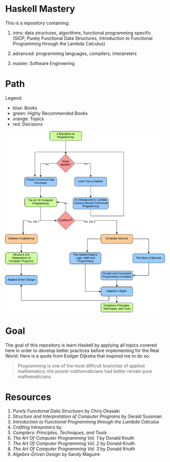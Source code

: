 # Haskell Mastery
This is a repository containing:
1. intro: data structures, algorithms, functional programming specific (SICP,
   Purely Functional Data Structures, Introduction to Functional Programming
   through the Lambda Calculus)

2. advanced: programming languages, compilers, interpreters 

3. master: Software Engineering

# Path
Legend:
- blue: Books
- green: Highly Recommended Books
- orange: Topics
- red: Decisions

![path](./HaskellPath.drawio.png)

# Goal
The goal of this repository is learn Haskell by applying all topics covered
here in order to develop better practices before implementing for the Real
World. Here is a quote from Esdger Dijkstra that inspired me to do so:
> Programming is one of the most difficult branches of applied mathematics; the
> poorer mathematicians had better remain pure mathematicians.

# Resources
1. *Purely Functional Data Structures* by Chris Okasaki
2. *Structure and Interpretation of Computer Programs* by Gerald Sussman
3. *Introduction to Functional Programming through the Lambda Calculus*
4. *Crafting Intrepreters* by 
5. *Compilers: Principles, Techniques, and Tools*  
6. *The Art Of Computer Programming Vol. 1* by Donald Knuth
7. *The Art Of Computer Programming Vol. 2* by Donald Knuth
8. *The Art Of Computer Programming Vol. 3* by Donald Knuth
9. *Algebra-Driven Design* by Sandy Maguire
